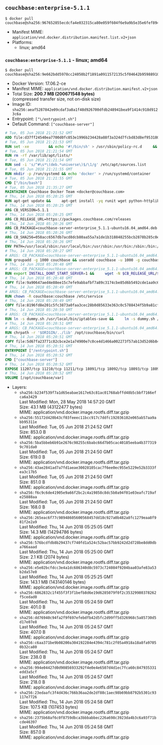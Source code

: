 ## `couchbase:enterprise-5.1.1`

```console
$ docker pull couchbase@sha256:967652855ecdcfa4e032315ca80e059f604f6e9a9b5e35e6fef8941c0065fca0
```

-	Manifest MIME: `application/vnd.docker.distribution.manifest.list.v2+json`
-	Platforms:
	-	linux; amd64

### `couchbase:enterprise-5.1.1` - linux; amd64

```console
$ docker pull couchbase@sha256:9e662bdd5978cc24050b2f1891a0911572135c5f04642b95988910b432a98fac
```

-	Docker Version: 17.06.2-ce
-	Manifest MIME: `application/vnd.docker.distribution.manifest.v2+json`
-	Total Size: **200.7 MB (200671548 bytes)**  
	(compressed transfer size, not on-disk size)
-	Image ID: `sha256:aeaf5287842e09cdaf3a8a1f48d926700dfdb248941bea9f1414c918d9123c6a`
-	Entrypoint: `["\/entrypoint.sh"]`
-	Default Command: `["couchbase-server"]`

```dockerfile
# Tue, 05 Jun 2018 21:21:52 GMT
ADD file:d37ff24540ea7700d0fc053e1996b234428a88f3a324d7fcbd83d8ef95318040 in / 
# Tue, 05 Jun 2018 21:21:53 GMT
RUN set -xe 		&& echo '#!/bin/sh' > /usr/sbin/policy-rc.d 	&& echo 'exit 101' >> /usr/sbin/policy-rc.d 	&& chmod +x /usr/sbin/policy-rc.d 		&& dpkg-divert --local --rename --add /sbin/initctl 	&& cp -a /usr/sbin/policy-rc.d /sbin/initctl 	&& sed -i 's/^exit.*/exit 0/' /sbin/initctl 		&& echo 'force-unsafe-io' > /etc/dpkg/dpkg.cfg.d/docker-apt-speedup 		&& echo 'DPkg::Post-Invoke { "rm -f /var/cache/apt/archives/*.deb /var/cache/apt/archives/partial/*.deb /var/cache/apt/*.bin || true"; };' > /etc/apt/apt.conf.d/docker-clean 	&& echo 'APT::Update::Post-Invoke { "rm -f /var/cache/apt/archives/*.deb /var/cache/apt/archives/partial/*.deb /var/cache/apt/*.bin || true"; };' >> /etc/apt/apt.conf.d/docker-clean 	&& echo 'Dir::Cache::pkgcache ""; Dir::Cache::srcpkgcache "";' >> /etc/apt/apt.conf.d/docker-clean 		&& echo 'Acquire::Languages "none";' > /etc/apt/apt.conf.d/docker-no-languages 		&& echo 'Acquire::GzipIndexes "true"; Acquire::CompressionTypes::Order:: "gz";' > /etc/apt/apt.conf.d/docker-gzip-indexes 		&& echo 'Apt::AutoRemove::SuggestsImportant "false";' > /etc/apt/apt.conf.d/docker-autoremove-suggests
# Tue, 05 Jun 2018 21:21:54 GMT
RUN rm -rf /var/lib/apt/lists/*
# Tue, 05 Jun 2018 21:21:54 GMT
RUN sed -i 's/^#\s*\(deb.*universe\)$/\1/g' /etc/apt/sources.list
# Tue, 05 Jun 2018 21:21:55 GMT
RUN mkdir -p /run/systemd && echo 'docker' > /run/systemd/container
# Tue, 05 Jun 2018 21:21:55 GMT
CMD ["/bin/bash"]
# Tue, 05 Jun 2018 21:35:27 GMT
MAINTAINER Couchbase Docker Team <docker@couchbase.com>
# Thu, 14 Jun 2018 05:20:25 GMT
RUN apt-get update &&     apt-get install -yq runit wget python-httplib2 chrpath tzdata     lsof lshw sysstat net-tools numactl  &&     apt-get autoremove && apt-get clean &&     rm -rf /var/lib/apt/lists/* /tmp/* /var/tmp/*
# Thu, 14 Jun 2018 05:20:25 GMT
ARG CB_VERSION=5.1.1
# Thu, 14 Jun 2018 05:20:25 GMT
ARG CB_RELEASE_URL=https://packages.couchbase.com/releases
# Thu, 14 Jun 2018 05:20:26 GMT
ARG CB_PACKAGE=couchbase-server-enterprise_5.1.1-ubuntu16.04_amd64.deb
# Thu, 14 Jun 2018 05:20:26 GMT
ARG CB_SHA256=058acc6567db7acd8dcb80aa55a7a1de1b318848255bcb2878b285c0e52ecc8c
# Thu, 14 Jun 2018 05:20:26 GMT
ENV PATH=/usr/local/sbin:/usr/local/bin:/usr/sbin:/usr/bin:/sbin:/bin:/opt/couchbase/bin:/opt/couchbase/bin/tools:/opt/couchbase/bin/install
# Thu, 14 Jun 2018 05:20:27 GMT
# ARGS: CB_PACKAGE=couchbase-server-enterprise_5.1.1-ubuntu16.04_amd64.deb CB_RELEASE_URL=https://packages.couchbase.com/releases CB_SHA256=058acc6567db7acd8dcb80aa55a7a1de1b318848255bcb2878b285c0e52ecc8c CB_VERSION=5.1.1
RUN groupadd -g 1000 couchbase && useradd couchbase -u 1000 -g couchbase -M
# Thu, 14 Jun 2018 05:20:48 GMT
# ARGS: CB_PACKAGE=couchbase-server-enterprise_5.1.1-ubuntu16.04_amd64.deb CB_RELEASE_URL=https://packages.couchbase.com/releases CB_SHA256=058acc6567db7acd8dcb80aa55a7a1de1b318848255bcb2878b285c0e52ecc8c CB_VERSION=5.1.1
RUN export INSTALL_DONT_START_SERVER=1 &&     wget -N $CB_RELEASE_URL/$CB_VERSION/$CB_PACKAGE &&     echo "$CB_SHA256  $CB_PACKAGE" | sha256sum -c - &&     dpkg -i ./$CB_PACKAGE && rm -f ./$CB_PACKAGE
# Thu, 14 Jun 2018 05:20:48 GMT
COPY file:9a90647aed4e88ee15c7efe9abbafbf7a89c3174cbe85d6b5492cde1aa9c6355 in /etc/service/couchbase-server/run 
# Thu, 14 Jun 2018 05:20:49 GMT
# ARGS: CB_PACKAGE=couchbase-server-enterprise_5.1.1-ubuntu16.04_amd64.deb CB_RELEASE_URL=https://packages.couchbase.com/releases CB_SHA256=058acc6567db7acd8dcb80aa55a7a1de1b318848255bcb2878b285c0e52ecc8c CB_VERSION=5.1.1
RUN chown -R couchbase:couchbase /etc/service
# Thu, 14 Jun 2018 05:20:49 GMT
COPY file:8196fd8e201c5fc3873a0faa3cec28b0d85633e363c0c5788434f5b9a81cfa5b in /usr/local/bin/ 
# Thu, 14 Jun 2018 05:20:50 GMT
# ARGS: CB_PACKAGE=couchbase-server-enterprise_5.1.1-ubuntu16.04_amd64.deb CB_RELEASE_URL=https://packages.couchbase.com/releases CB_SHA256=058acc6567db7acd8dcb80aa55a7a1de1b318848255bcb2878b285c0e52ecc8c CB_VERSION=5.1.1
RUN ln -s dummy.sh /usr/local/bin/iptables-save &&     ln -s dummy.sh /usr/local/bin/lvdisplay &&     ln -s dummy.sh /usr/local/bin/vgdisplay &&     ln -s dummy.sh /usr/local/bin/pvdisplay
# Thu, 14 Jun 2018 05:20:51 GMT
# ARGS: CB_PACKAGE=couchbase-server-enterprise_5.1.1-ubuntu16.04_amd64.deb CB_RELEASE_URL=https://packages.couchbase.com/releases CB_SHA256=058acc6567db7acd8dcb80aa55a7a1de1b318848255bcb2878b285c0e52ecc8c CB_VERSION=5.1.1
RUN chrpath -r '$ORIGIN/../lib' /opt/couchbase/bin/curl
# Thu, 14 Jun 2018 05:20:51 GMT
COPY file:5d67fa23771c82cbce2e1a74900e7c0ce4d1466a002273f57ab13d52d6b844b3 in / 
# Thu, 14 Jun 2018 05:20:51 GMT
ENTRYPOINT ["/entrypoint.sh"]
# Thu, 14 Jun 2018 05:20:52 GMT
CMD ["couchbase-server"]
# Thu, 14 Jun 2018 05:20:52 GMT
EXPOSE 11207/tcp 11210/tcp 11211/tcp 18091/tcp 18092/tcp 18093/tcp 18094/tcp 8091/tcp 8092/tcp 8093/tcp 8094/tcp
# Thu, 14 Jun 2018 05:20:52 GMT
VOLUME [/opt/couchbase/var]
```

-	Layers:
	-	`sha256:b234f539f7a1d65eabae1617e63c81ac01768abffd48b5cbbf7166efca6a3429`  
		Last Modified: Mon, 28 May 2018 14:57:20 GMT  
		Size: 43.1 MB (43122477 bytes)  
		MIME: application/vnd.docker.image.rootfs.diff.tar.gzip
	-	`sha256:55172d420b43cf03feeec11bcc917c7ddfc192036102e065ab57aa9abb95311e`  
		Last Modified: Tue, 05 Jun 2018 21:24:52 GMT  
		Size: 853.0 B  
		MIME: application/vnd.docker.image.rootfs.diff.tar.gzip
	-	`sha256:5ba5bbeb6b91e2676c98255c6babc66d7b05cac40185eeba4b3773199c701da0`  
		Last Modified: Tue, 05 Jun 2018 21:24:50 GMT  
		Size: 619.0 B  
		MIME: application/vnd.docker.image.rootfs.diff.tar.gzip
	-	`sha256:43ae2841ad7a7fd1aeae30028105cac7f6ee0ec955e5229e52b3333fea3c17b5`  
		Last Modified: Tue, 05 Jun 2018 21:24:50 GMT  
		Size: 851.0 B  
		MIME: application/vnd.docker.image.rootfs.diff.tar.gzip
	-	`sha256:f6c9c6de41905e9a66f2bc2c4a19858c8dc5b0a94f01e03eafc719afe25888aa`  
		Last Modified: Tue, 05 Jun 2018 21:24:50 GMT  
		Size: 168.0 B  
		MIME: application/vnd.docker.image.rootfs.diff.tar.gzip
	-	`sha256:265eac6f77c98948605600568457dd18c927a0b482a8fc1279eaa8f981f2e2a9`  
		Last Modified: Thu, 14 Jun 2018 05:25:05 GMT  
		Size: 14.3 MB (14294786 bytes)  
		MIME: application/vnd.docker.image.rootfs.diff.tar.gzip
	-	`sha256:576bcdfdb8b29437cf740fd1a524c52bac57bb9242d2d728be8dd0dba766aaad`  
		Last Modified: Thu, 14 Jun 2018 05:25:00 GMT  
		Size: 2.1 KB (2074 bytes)  
		MIME: application/vnd.docker.image.rootfs.diff.tar.gzip
	-	`sha256:e5e02bcfdcc3e4a1dc686340d8c5973c724084f9204baa03afe83a53b2da57e0`  
		Last Modified: Thu, 14 Jun 2018 05:25:25 GMT  
		Size: 143.1 MB (143140146 bytes)  
		MIME: application/vnd.docker.image.rootfs.diff.tar.gzip
	-	`sha256:6862832c1f455f3f3f1befb8d6e19d6285079f0f2c35329980378262f5cedad0`  
		Last Modified: Thu, 14 Jun 2018 05:24:59 GMT  
		Size: 401.0 B  
		MIME: application/vnd.docker.image.rootfs.diff.tar.gzip
	-	`sha256:dd76940c94fa2f9f697efebdfb42d5fc2d99ff5d326968c5a85730d5d17e07e8`  
		Last Modified: Thu, 14 Jun 2018 05:24:57 GMT  
		Size: 407.0 B  
		MIME: application/vnd.docker.image.rootfs.diff.tar.gzip
	-	`sha256:c6aa371be9b08200a304192284e4394c781c2f05a4918a18a8fa97050b32ca80`  
		Last Modified: Thu, 14 Jun 2018 05:24:57 GMT  
		Size: 238.0 B  
		MIME: application/vnd.docker.image.rootfs.diff.tar.gzip
	-	`sha256:994e04427d0d90856933292f4e0e4e6507d4d1ec7fca60c847935331edd3a5cf`  
		Last Modified: Thu, 14 Jun 2018 05:24:57 GMT  
		Size: 218.0 B  
		MIME: application/vnd.docker.image.rootfs.diff.tar.gzip
	-	`sha256:23edaafc3f4d436c766b36aa2de2df88c1aec98b69bb8792b5301c93117e7726`  
		Last Modified: Thu, 14 Jun 2018 05:24:58 GMT  
		Size: 107.5 KB (107453 bytes)  
		MIME: application/vnd.docker.image.rootfs.diff.tar.gzip
	-	`sha256:2375b68af6c0f8759dbca3bbbabbec226a698c3923da4b3c6a93f71bcde46397`  
		Last Modified: Thu, 14 Jun 2018 05:24:58 GMT  
		Size: 857.0 B  
		MIME: application/vnd.docker.image.rootfs.diff.tar.gzip
